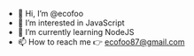 - 👋 Hi, I’m @ecofoo
- 👀 I’m interested in JavaScript
- 🌱 I’m currently learning NodeJS
- 📫 How to reach me 👉 ecofoo87@gmail.com

<!---
ecofoo/ecofoo is a ✨ special ✨ repository because its `README.md` (this file) appears on your GitHub profile.
You can click the Preview link to take a look at your changes.
--->

